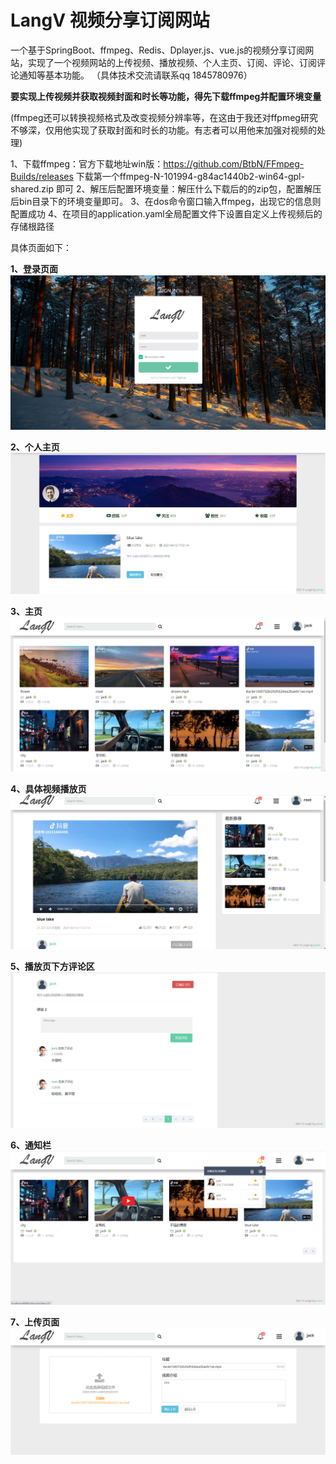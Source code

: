 # LangV 视频分享订阅网站
一个基于SpringBoot、ffmpeg、Redis、Dplayer.js、vue.js的视频分享订阅网站，实现了一个视频网站的上传视频、播放视频、个人主页、订阅、评论、订阅评论通知等基本功能。
（具体技术交流请联系qq 1845780976）

**要实现上传视频并获取视频封面和时长等功能，得先下载ffmpeg并配置环境变量**

(ffmpeg还可以转换视频格式及改变视频分辨率等，在这由于我还对ffpmeg研究不够深，仅用他实现了获取封面和时长的功能。有志者可以用他来加强对视频的处理)

1、下载ffmpeg：官方下载地址win版：https://github.com/BtbN/FFmpeg-Builds/releases 下载第一个ffmpeg-N-101994-g84ac1440b2-win64-gpl-shared.zip 即可
2、解压后配置环境变量：解压什么下载后的的zip包，配置解压后bin目录下的环境变量即可。
3、在dos命令窗口输入ffmpeg，出现它的信息则配置成功
4、在项目的application.yaml全局配置文件下设置自定义上传视频后的存储根路径


具体页面如下：

**1、登录页面**
![image](https://github.com/ljx1845780976/img/blob/main/%E7%99%BB%E5%BD%95%E9%A1%B5.png)

**2、个人主页**
![image](https://github.com/ljx1845780976/img/blob/main/%E4%B8%AA%E4%BA%BA%E4%B8%BB%E9%A1%B5.png)

**3、主页**
![image](https://github.com/ljx1845780976/img/blob/main/%E4%B8%BB%E9%A1%B5.png)

**4、具体视频播放页**
![image](https://github.com/ljx1845780976/img/blob/main/%E5%85%B7%E4%BD%93%E6%92%AD%E6%94%BE%E8%A7%86%E9%A2%91%E9%A1%B5.png)

**5、播放页下方评论区**
![image](https://github.com/ljx1845780976/img/blob/main/%E6%92%AD%E6%94%BE%E8%A7%86%E9%A2%91%E9%A1%B5%E4%B8%8B%E8%AF%84%E8%AE%BA%E5%8C%BA.png)

**6、通知栏**
![image](https://github.com/ljx1845780976/img/blob/main/%E9%80%9A%E7%9F%A5%E6%A0%8F.png)

**7、上传页面**
![image](https://github.com/ljx1845780976/img/blob/main/%E4%B8%8A%E4%BC%A0%E9%A1%B5.png)
